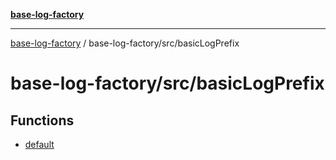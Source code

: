 [**base-log-factory**](../../../index.md)

***

[base-log-factory](../../../index.md) / base-log-factory/src/basicLogPrefix

# base-log-factory/src/basicLogPrefix

## Functions

- [default](functions/default.md)
